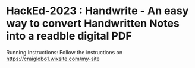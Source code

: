 # HackEd-2023 : Handwrite - An easy way to convert Handwritten Notes into a readble digital PDF

Running Instructions:
  Follow the instructions on https://craiglobo1.wixsite.com/my-site
